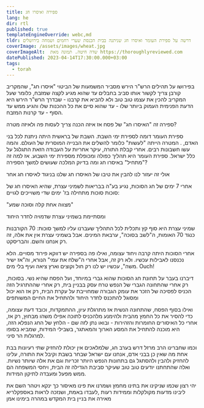 ```yaml
---
title: ספירה ואיסרו חג
lang: he
dir: rtl
published: true
templateEngineOverride: webc,md
tldr: דרשה על ספירת העומר ואיסרו חג שניתנה בבית הכנסת שערי רחמים ושמחה בירושלים
coverImage: /assets/images/wheat.jpg
coverImageAlt:  שדה חיטה. תמונה מאת https://thoroughlyreviewed.com
datePublished: 2023-04-14T17:30:00.000+03:00
tags:
  - torah
---
```


<style webc:keep webc:raw data-helmet>
main {
  --opengraph-card-width: 500px;
}
</style>

בפירושו על תהילים הרש"ר הירש מסביר המשמעות של הביטוי "איסרו חג", שהמקריב קורבן 
צריך לקשור אותו סביב בחבלים עד שהוא מגיע לקצה שמזבח, כלומר שעל המקריב להכין את 
עצמו טוב טוב ולא להביא את קרבנו - שבדרך הרש"ר הירש היא הדעת הפנימית העמוק ביותר 
שלו - עד שהוא סיים את כל ההכנות שלו והגיע ממש עד הסוף - עד קרנות המזבח.

ספירה זה "האיסרו חג" של פסח אז איזה הכנה צריך לעסות פה ולאיזה מטרה?

ספירת העומר דומה לספירת ימי השבת. השבת של בראשית היתה ניתנת לכל בני האדם, . 
המטרה הייתה "לעשות" כלומר להשלים את הבנייה המוסרית של העולם. והמה עשו חשבונות 
רבים. אחרי קבלת התורה, עיקר אחריות על העבודה הזאת התגלגל על כלל ישראל. ספירת 
העומר היא תהליך כפולה ומכופלת מספירת ימי השבוע. אז למה זה "מתחיל" באיסרו חג ומה 
בדיוק המלכה שעושים למשך הספירה?

אולי זה יעזור לנו להבין את טיבו של האיסרו חג שלנו בניגוד לאיסרו חג אחר 

אחרי 7 ימים של חג הסוכות, נגיע בע"ה בבריאות לשמיני עצרת, שהיא האיסרו חג של סוכות 
סוכות מתחילה בז' ימים שדי משוייכים לגויים:

<opengraph-card href="https://www.sefaria.org.il/Zechariah.14.16?lang=he&with=all&lang2=he"></opengraph-card>

"מצווה אחת קלה וסוכה שמע"

ומסתיימת בשמיני עצרת שדמויה לחדר היחוד

שמיני עצרת היא סוף קץ ותכלית לכל התהליך שעברנו עליו למשך סוכות: 70 הקורבנות כנגד 
70 האומות, ה"לשב בסוכה", ערבאת המינים. אבל בשמיני עצרת אין את אלה, זה רק אנחנו 
והשם. והבריסקט. 

אחרי הסוכות היתה קרבה ויחוד עצומה, ואילו פה בספירה יש דווקא פירוד מסויים. הלא 
נכנסנו לאבילות עכשיו. ולא רק זה, אבל אחרי ה"שלח את עמי" הנורא, וה"אז ישיר משה", 
עכשיו יש לנו רק חול וקוצים וארץ ציאה ועיף בלי מים. Ouch!

דיברנו בעבר על תחונת חג הסוכות שהוא גברי במיוחד, ועל הפסח שהיא נשי. בסוכות, רק 
אחרי שהתחונה הגברי של הנפש טרח עסק בבניין בית, רק אחרי שההתרגיל הזה הכניס לפסיכה 
של הזכר את עומק הגבורה שמחוייבת על עקרת הבית, רק אז הוא יכול ומסוגל להתכנס לחדר 
היחוד ולהתחיל את החיים המשותפים

ואילו בסוף הפסח, שהתחונה הנשית אז מתרגלת עיון, ההתמקדות, וכובד דעת עצומה, כדי 
להסיר את כל החמץ מהבית ולהימנע מלהכניס לתוכה אפילו משהו מבחוץ, רק אז, אחרי כל 
האיסורים החומרות והזהירות - ובואו נתן לזה שם - הלחץ של החג הנפלא הזה, היא מוכנה 
להתחיל את המסע הארוך והמאתגר, בשבילי המידות, שמביא בסופו למרגלות הר סיני.

וכמו שחברינו הרב מרזל דרש בערב חג, שלמלאכים אין יכולת להחזיק שתי רעיונות בבת אחת 
מה שאין כן בבני אדם, אנחנו עם ישראל שבחר בשבת וקיבל את התורה, עלינו להחזיק 
ולהבין ולהסתגל גם בתחונות הנפש היותר זכריות וגם את אלה שיותר נשיות. ואלה שהתחתנו 
יודעים טוב טוב שעיקר סביבת הגדילה זה הבית, ויחסי המשפחה הם ממש מפעל ומעבדה 
לתיקון המידות.

יהי רצון שכמו שניקינו את בתינו מחמץ ושמרנו את פינו מאיסור כך ינקא ויטהר השם את 
ליבינו מדעות מקולקלות וממידות רעות ,לעבדו באמת, ושנזכה לראות באספקלריא מאירה את 
בניין בית המקדש במהרה בימינו אמן



